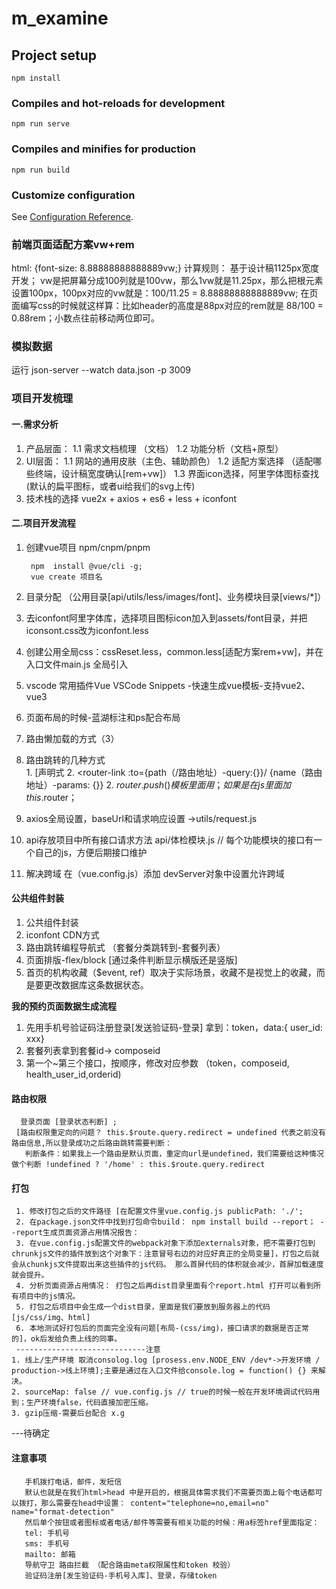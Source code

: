 # m_examine

## Project setup
```
npm install
```

### Compiles and hot-reloads for development
```
npm run serve
```

### Compiles and minifies for production
```
npm run build
```

### Customize configuration
See [Configuration Reference](https://cli.vuejs.org/config/).

### 前端页面适配方案vw+rem
html: {font-size: 8.88888888888889vw;}
计算规则： 基于设计稿1125px宽度开发； vw是把屏幕分成100列就是100vw，那么1vw就是11.25px，那么把根元素设置100px，100px对应的vw就是：100/11.25 = 8.88888888888889vw; 在页面编写css的时候就这样算：比如header的高度是88px对应的rem就是 88/100 = 0.88rem；小数点往前移动两位即可。

### 模拟数据
运行 json-server --watch data.json -p 3009 
### 项目开发梳理
#### 一.需求分析
   1. 产品层面：
       1.1  需求文档梳理 （文档）
       1.2  功能分析（文档+原型）
   2. UI层面：
       1.1 网站的通用皮肤（主色、辅助颜色）
       1.2 适配方案选择 （适配哪些终端，设计稿宽度确认[rem+vw]） 
       1.3 界面icon选择，阿里字体图标查找(默认的扁平图标，或者ui给我们的svg上传)
   3. 技术栈的选择
      vue2x + axios + es6 + less + iconfont

#### 二.项目开发流程
   1. 创建vue项目 npm/cnpm/pnpm
      ```
       npm  install @vue/cli -g; 
       vue create 项目名
      ```
   2. 目录分配 （公用目录[api/utils/less/images/font]、业务模块目录[views/*]）
   3. 去iconfont阿里字体库，选择项目图标icon加入到assets/font目录，并把iconsont.css改为iconfont.less
   4. 创建公用全局css：cssReset.less，common.less[适配方案rem+vw]，并在入口文件main.js 全局引入

   5. vscode 常用插件Vue VSCode Snippets -快速生成vue模板-支持vue2、vue3
   6. 页面布局的时候-蓝湖标注和ps配合布局
   7. 路由懒加载的方式（3）  
   8. 路由跳转的几种方式   
            1. [声明式
               <router-link to="/路由地址"></router-link>
            2. <router-link :to={path（/路由地址）-query:{}}/ {name（路由地址）-params: {}}
         2. $router.push() 模板里面用；   如果是在js里面加this.$router；
   9.  axios全局设置，baseUrl和请求响应设置 ->utils/request.js
   10. api存放项目中所有接口请求方法 api/体检模块.js // 每个功能模块的接口有一个自己的js，方便后期接口维护
   11. 解决跨域 在（vue.config.js）添加 devServer对象中设置允许跨域
####  公共组件封装
   1. 公共组件封装
   2. iconfont CDN方式
   3. 路由跳转编程导航式 （套餐分类跳转到-套餐列表）
   5. 页面排版-flex/block [通过条件判断显示横版还是竖版]
   8. 首页的机构收藏（$event, ref）取决于实际场景，收藏不是视觉上的收藏，而是要更改数据库这条数据状态。

   **我的预约页面数据生成流程**
   1. 先用手机号验证码注册登录[发送验证码-登录] 拿到：token，data:{ user_id: xxx}
   2. 套餐列表拿到套餐id-> composeid
   3. 第一个~第三个接口，按顺序，修改对应参数 （token，composeid, health_user_id,orderid)
 #### 路由权限
      登录页面 [登录状态判断] ;
     [路由权限重定向的问题？ this.$route.query.redirect = undefined 代表之前没有路由信息,所以登录成功之后路由跳转需要判断：
       判断条件：如果我上一个路由是默认页面，重定向url是undefined，我们需要给这种情况做个判断 !undefined ? '/home' : this.$route.query.redirect
#### 打包
     1. 修改打包之后的文件路径 [在配置文件里vue.config.js publicPath: './';
     2. 在package.json文件中找到打包命令build： npm install build --report； --report生成页面资源占用情况报告：
     3. 在vue.config.js配置文件的webpack对象下添加externals对象，把不需要打包到chrunkjs文件的插件放到这个对象下：注意冒号右边的对应好真正的全局变量]，打包之后就会从chunkjs文件提取出来这些插件的js代码。 那么首屏代码的体积就会减少，首屏加载速度就会提升。
     4. 分析页面资源占用情况： 打包之后再dist目录里面有个report.html 打开可以看到所有项目中的js情况。
     5. 打包之后项目中会生成一个dist目录，里面是我们要放到服务器上的代码[js/css/img、html]
     6. 本地测试好打包后的页面完全没有问题[布局-(css/img)，接口请求的数据是否正常的]，ok后发给负责上线的同事。
     -----------------------------注意
    1. 线上/生产环境 取消consolog.log [prosess.env.NODE_ENV /dev*->开发环境 / production->线上环境];主要是通过在入口文件给console.log = function() {} 来解决。
    2. sourceMap: false // vue.config.js // true的时候一般在开发环境调试代码用到；生产环境false，代码直接加密压缩。
    3. gzip压缩-需要后台配合 x.g

---待确定
   #### 注意事项
       手机拨打电话，邮件，发短信
       默认也就是在我们html>head 中是开启的，根据具体需求我们不需要页面上每个电话都可以拨打，那么需要在head中设置： content="telephone=no,email=no" name="format-detection"
       然后单个按钮或者图标或者电话/邮件等需要有相关功能的时候：用a标签href里面指定：
       tel: 手机号
       sms: 手机号
       mailto: 邮箱
       导航守卫 路由拦截 （配合路由meta权限属性和token 校验）
       验证码注册[发生验证码-手机号入库]、登录，存储token